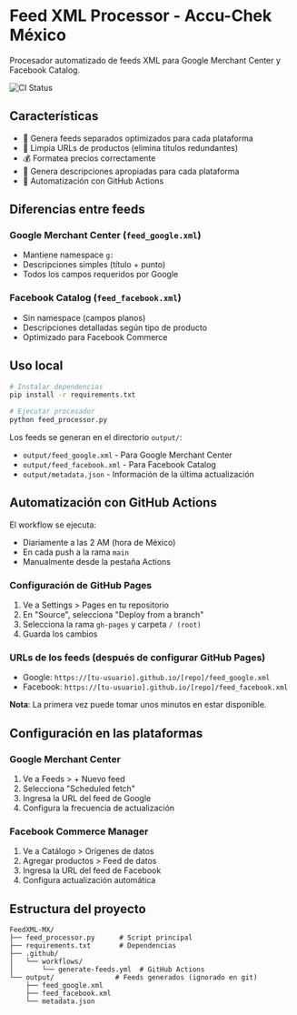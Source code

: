 # Feed XML Processor - Accu-Chek México

Procesador automatizado de feeds XML para Google Merchant Center y Facebook Catalog.

![CI Status](https://github.com/r-scl/feed-xml-mx/actions/workflows/simple-feed-generator.yml/badge.svg)

## Características

- 🔄 Genera feeds separados optimizados para cada plataforma
- 🧹 Limpia URLs de productos (elimina títulos redundantes)
- 💰 Formatea precios correctamente
- 📝 Genera descripciones apropiadas para cada plataforma
- 🤖 Automatización con GitHub Actions

## Diferencias entre feeds

### Google Merchant Center (`feed_google.xml`)
- Mantiene namespace `g:`
- Descripciones simples (título + punto)
- Todos los campos requeridos por Google

### Facebook Catalog (`feed_facebook.xml`)
- Sin namespace (campos planos)
- Descripciones detalladas según tipo de producto
- Optimizado para Facebook Commerce

## Uso local

```bash
# Instalar dependencias
pip install -r requirements.txt

# Ejecutar procesador
python feed_processor.py
```

Los feeds se generan en el directorio `output/`:
- `output/feed_google.xml` - Para Google Merchant Center
- `output/feed_facebook.xml` - Para Facebook Catalog
- `output/metadata.json` - Información de la última actualización

## Automatización con GitHub Actions

El workflow se ejecuta:
- Diariamente a las 2 AM (hora de México)
- En cada push a la rama `main`
- Manualmente desde la pestaña Actions

### Configuración de GitHub Pages

1. Ve a Settings > Pages en tu repositorio
2. En "Source", selecciona "Deploy from a branch"
3. Selecciona la rama `gh-pages` y carpeta `/ (root)`
4. Guarda los cambios

### URLs de los feeds (después de configurar GitHub Pages)

- Google: `https://[tu-usuario].github.io/[repo]/feed_google.xml`
- Facebook: `https://[tu-usuario].github.io/[repo]/feed_facebook.xml`

**Nota**: La primera vez puede tomar unos minutos en estar disponible.

## Configuración en las plataformas

### Google Merchant Center
1. Ve a Feeds > + Nuevo feed
2. Selecciona "Scheduled fetch"
3. Ingresa la URL del feed de Google
4. Configura la frecuencia de actualización

### Facebook Commerce Manager
1. Ve a Catálogo > Orígenes de datos
2. Agregar productos > Feed de datos
3. Ingresa la URL del feed de Facebook
4. Configura actualización automática

## Estructura del proyecto

```
FeedXML-MX/
├── feed_processor.py      # Script principal
├── requirements.txt       # Dependencias
├── .github/
│   └── workflows/
│       └── generate-feeds.yml  # GitHub Actions
└── output/               # Feeds generados (ignorado en git)
    ├── feed_google.xml
    ├── feed_facebook.xml
    └── metadata.json
```